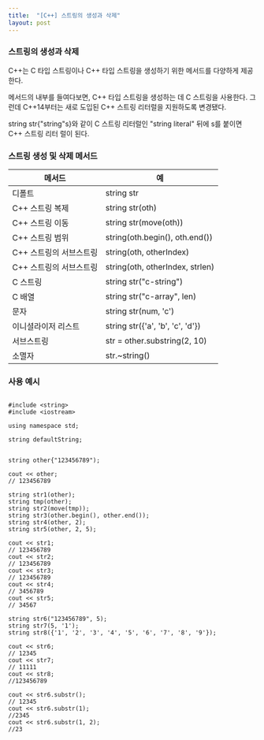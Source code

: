 ```yaml
---
title:  "[C++] 스트링의 생성과 삭제"
layout: post
---
```


### 스트링의 생성과 삭제

C++는 C 타입 스트링이나 C++ 타입 스트링을 생성하기 위한 메서드를 다양하게 제공한다.


메서드의 내부를 들여다보면, C++ 타입 스트링을 생성하는 데 C 스트링을 사용한다. 그런데 C++14부터는 새로 도입된 C++ 스트링 리터럴을 지원하도록 변경됐다.

string str{"string"s}와 같이 C 스트링 리터럴인 "string literal" 뒤에 s를 붙이면 C++ 스트링 리터
럴이 된다.

### 스트링 생성 및 삭제 메서드

| 메서드 | 예 |
| --- | --- |
| 디폴트 | string str |
| C++ 스트링 복제 | string str(oth) |
| C++ 스트링 이동 | string str(move(oth)) |
| C++ 스트링 범위 | string(oth.begin(), oth.end()) | 
| C++ 스트링의 서브스트링 | string(oth, otherIndex) |
| C++ 스트링의 서브스트링 | string(oth, otherIndex, strlen) |
| C 스트링 | string str("c-string") |
| C 배열 | string str("c-array", len) |
| 문자 | string str(num, 'c') |
| 이니셜라이저 리스트 | string str({'a', 'b', 'c', 'd'}) |
| 서브스트링 | str = other.substring(2, 10) |
| 소멸자 | str.~string() |

### 사용 예시

```

#include <string>
#include <iostream>

using namespace std;

string defaultString;


string other{"123456789");

cout << other;
// 123456789

string str1(other);
string tmp(other);
string str2(move(tmp));
string str3(other.begin(), other.end());
string str4(other, 2);
string str5(other, 2, 5);

cout << str1;
// 123456789
cout << str2;
// 123456789
cout << str3;
// 123456789
cout << str4;
// 3456789
cout << str5;
// 34567

string str6("123456789", 5);
string str7(5, '1');
string str8({'1', '2', '3', '4', '5', '6', '7', '8', '9'});

cout << str6;
// 12345
cout << str7;
// 11111
cout << str8;
//123456789

cout << str6.substr();
// 12345
cout << str6.substr(1);
//2345
cout << str6.substr(1, 2); 
//23


```